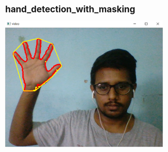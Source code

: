 # hand_detection_with_masking

![alt text](https://github.com/HameedSyed02/hand_detection_with_masking/blob/main/pic1.png?raw=true)
